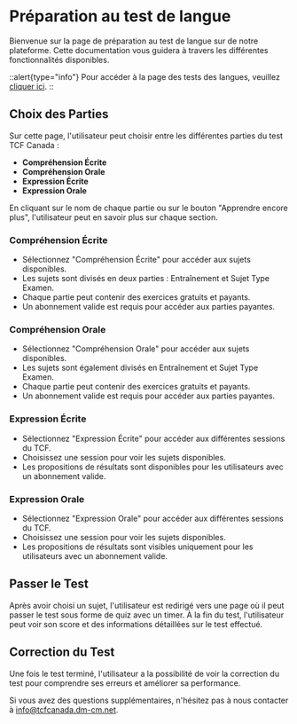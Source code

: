 # Préparation au test de langue

Bienvenue sur la page de préparation au test de langue sur de notre plateforme. Cette documentation vous guidera à travers les différentes fonctionnalités disponibles.

::alert{type="info"}
Pour accéder à la page des tests des langues, veuillez [cliquer ici](https://tcfcanada.dm-cm.net/quizzes).
::

## Choix des Parties

Sur cette page, l'utilisateur peut choisir entre les différentes parties du test TCF Canada :

- **Compréhension Écrite**
- **Compréhension Orale**
- **Expression Écrite**
- **Expression Orale**

En cliquant sur le nom de chaque partie ou sur le bouton "Apprendre encore plus", l'utilisateur peut en savoir plus sur chaque section.

### Compréhension Écrite

- Sélectionnez "Compréhension Écrite" pour accéder aux sujets disponibles.
- Les sujets sont divisés en deux parties : Entraînement et Sujet Type Examen.
- Chaque partie peut contenir des exercices gratuits et payants.
- Un abonnement valide est requis pour accéder aux parties payantes.

### Compréhension Orale

- Sélectionnez "Compréhension Orale" pour accéder aux sujets disponibles.
- Les sujets sont également divisés en Entraînement et Sujet Type Examen.
- Chaque partie peut contenir des exercices gratuits et payants.
- Un abonnement valide est requis pour accéder aux parties payantes.

### Expression Écrite

- Sélectionnez "Expression Écrite" pour accéder aux différentes sessions du TCF.
- Choisissez une session pour voir les sujets disponibles.
- Les propositions de résultats sont disponibles pour les utilisateurs avec un abonnement valide.

### Expression Orale

- Sélectionnez "Expression Orale" pour accéder aux différentes sessions du TCF.
- Choisissez une session pour voir les sujets disponibles.
- Les propositions de résultats sont visibles uniquement pour les utilisateurs avec un abonnement valide.

## Passer le Test

Après avoir choisi un sujet, l'utilisateur est redirigé vers une page où il peut passer le test sous forme de quiz avec un timer. À la fin du test, l'utilisateur peut voir son score et des informations détaillées sur le test effectué.

## Correction du Test

Une fois le test terminé, l'utilisateur a la possibilité de voir la correction du test pour comprendre ses erreurs et améliorer sa performance.

Si vous avez des questions supplémentaires, n'hésitez pas à nous contacter à info@tcfcanada.dm-cm.net.
